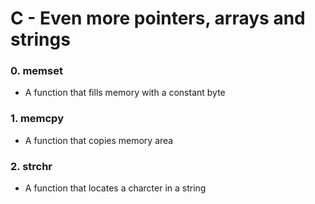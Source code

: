 # **C - Even more pointers, arrays and strings**

### 0. memset
- A function that fills memory with a constant byte

### 1. memcpy
- A function that copies memory area

### 2. strchr
- A function that locates a charcter in a string
